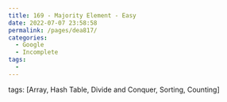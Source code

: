 ```yaml
---
title: 169 - Majority Element - Easy
date: 2022-07-07 23:58:58
permalink: /pages/dea817/
categories:
  - Google
  - Incomplete
tags:
  - 
---
```

tags: [Array, Hash Table, Divide and Conquer, Sorting, Counting]